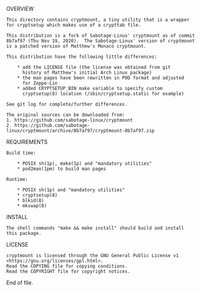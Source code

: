 OVERVIEW

	This directory contains cryptmount, a tiny utility that is a wrapper
	for cryptsetup which makes use of a crypttab file.

	This distribution is a fork of Sabotage-Linux' cryptmount as of commit
	8b7af97 (Thu Nov 19, 2020).  The Sabotage-Linux' version of cryptmount
	is a patched version of Matthew's Monaco cryptmount.

	This distribution have the following little differences:

		* add the LICENSE file (the license was obtained from git
		  history of Matthew's initial Arch Linux package)
		* the man pages have been rewritten in POD format and adjusted
		  for Zeppe-Lin
		* added CRYPTSETUP_BIN make variable to specify custom
		  cryptsetup(8) location (/sbin/cryptsetup.static for example)

	See git log for complete/further differences.

	The original sources can be downloaded from:
	1. https://github.com/sabotage-linux/cryptmount
	2. https://github.com/sabotage-linux/cryptmount/archive/8b7af97/cryptmount-8b7af97.zip

REQUIREMENTS

	Build time:

		* POSIX sh(1p), make(1p) and "mandatory utilities"
		* pod2man(1pm) to build man pages

	Runtime:

		* POSIX sh(1p) and "mandatory utilities"
		* cryptsetup(8)
		* blkid(8)
		* mkswap(8)

INSTALL

	The shell commands "make && make install" should build and install
	this package.

LICENSE

	cryptmount is licensed through the GNU General Public License v1
	<https://gnu.org/licenses/gpl.html>.
	Read the COPYING file for copying conditions.
	Read the COPYRIGHT file for copyright notices.

End of file.
